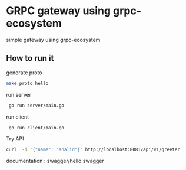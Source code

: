 # GRPC gateway using grpc-ecosystem

simple gateway using grpc-ecosystem

## How to run it
generate proto
```bash
make proto_hello

```
run server
```bash
 go run server/main.go
```
run client 
```bash
 go run client/main.go
```
Try API
```bash
curl  -d '{"name": "Khalid"}' http://localhost:8081/api/v1/greeter
```
documentation : swagger/hello.swagger